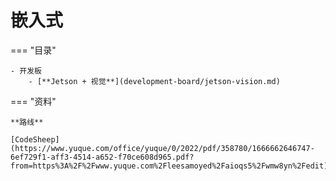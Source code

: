 # 嵌入式

=== "目录"

    - 开发板
        - [**Jetson + 视觉**](development-board/jetson-vision.md)  

=== "资料"

    **路线**

    [CodeSheep](https://www.yuque.com/office/yuque/0/2022/pdf/358780/1666662646747-6ef729f1-aff3-4514-a652-f70ce608d965.pdf?from=https%3A%2F%2Fwww.yuque.com%2Fleesamoyed%2Faioqs5%2Fwmw8yn%2Fedit)